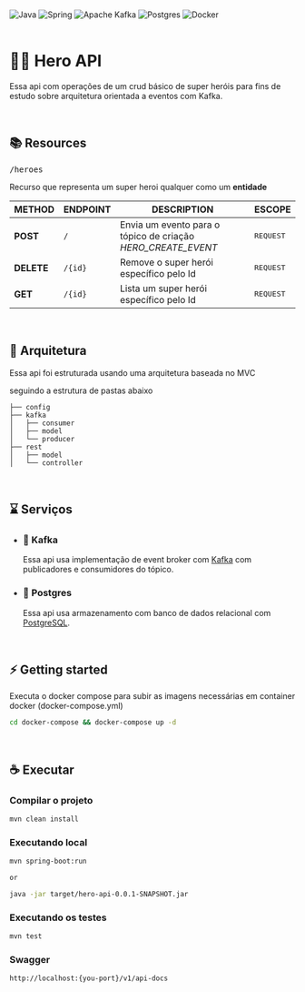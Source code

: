 <br/>

![Java](https://img.shields.io/badge/java-%23ED8B00.svg?style=for-the-badge&logo=openjdk&logoColor=white)
![Spring](https://img.shields.io/badge/spring-%236DB33F.svg?style=for-the-badge&logo=spring&logoColor=white)
![Apache Kafka](https://img.shields.io/badge/Apache%20Kafka-000?style=for-the-badge&logo=apachekafka)
![Postgres](https://img.shields.io/badge/postgres-%23316192.svg?style=for-the-badge&logo=postgresql&logoColor=white)
![Docker](https://img.shields.io/badge/docker-%230db7ed.svg?style=for-the-badge&logo=docker&logoColor=white)
<br/>
<br/>

# 🦸🏻 Hero API
Essa api com operações de um crud básico de super heróis para fins de estudo sobre arquitetura orientada a eventos com Kafka.

<br/>

## 📚 Resources

<kbd>/heroes</kbd>

Recurso que representa um super heroi qualquer como um **entidade**

| METHOD     | ENDPOINT         | DESCRIPTION                                                  | ESCOPE             |
|------------|------------------|--------------------------------------------------------------|--------------------|
| **POST**   | `/`              | Envia um evento para o tópico de criação *HERO_CREATE_EVENT* | <kbd>REQUEST</kbd> |
| **DELETE** | `/{id}`          | Remove o super herói específico pelo Id                      | <kbd>REQUEST</kbd> |
| **GET**    | `/{id}`          | Lista um super herói  específico pelo Id                     | <kbd>REQUEST</kbd> |


<br/>

## 📐 Arquitetura

Essa api foi estruturada usando uma arquitetura baseada no MVC

seguindo a estrutura de pastas abaixo

```
├── config
├── kafka
│   ├── consumer
│   ├── model
│   └── producer
├── rest
│   ├── model
│   └── controller

```

<br/>

## ⌛️ Serviços

- ### 🔱 **Kafka**
  Essa api usa implementação de event broker com [Kafka](https://kafka.apache.org/) com publicadores e consumidores do tópico.
- ### 🐘 **Postgres**
  Essa api usa armazenamento com banco de dados relacional com [PostgreSQL](https://www.postgresql.org/).
<br/>

## ⚡ Getting started

Executa o docker compose para subir as imagens necessárias em container docker (docker-compose.yml)

```sh
cd docker-compose && docker-compose up -d
```

<br/>

## ☕ Executar

### Compilar o projeto

```sh
mvn clean install
```

### Executando **local**

```sh
mvn spring-boot:run 

or

java -jar target/hero-api-0.0.1-SNAPSHOT.jar
```

### Executando os **testes**
```sh
mvn test
```

### **Swagger**

```
http://localhost:{you-port}/v1/api-docs
```

<br/>
